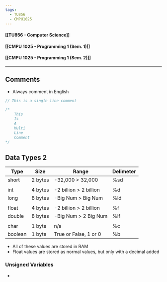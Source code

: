 ```yaml
---
tags:
  - TU856
  - CMPU1025
---
```

#### [[TU856 - Computer Science]]
#### [[CMPU 1025 - Programming 1 (Sem. 1)]]
#### [[CMPU 1025 - Programming 1 (Sem. 2)]]

---

## Comments
- Always comment in English
``` cpp
// This is a single line comment
```

``` cpp
/*
	This
	Is
	A
	Multi
	Line
	Comment
*/
```

## Data Types 2

| Type        | Size    | Range                  | Delimeter |
| ----------- | ------- | ---------------------- | --------- |
| short       | 2 bytes | -32,000 > 32,000       | %sd       |
|             |         |                        |           |
| int         | 4 bytes | -2 billion > 2 billion | %d        |
| long        | 8 bytes | -Big Num > Big Num     | %ld       |
|             |         |                        |           |
| float       | 4 bytes | -2 billion > 2 billion | %f        |
| double      | 8 bytes | -Big Num > 2 Big Num   | %lf       |
|             |         |                        |           |
| char        | 1 byte  | n/a                    | %c        |
| boolean<br> | 1 byte  | True or False, 1 or 0  | %b        |
- All of these values are stored in RAM
- Float values are stored as normal values, but only with a decimal added

### Unsigned Variables
- 